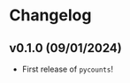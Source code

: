 # Changelog

<!--next-version-placeholder-->

## v0.1.0 (09/01/2024)

- First release of `pycounts`!